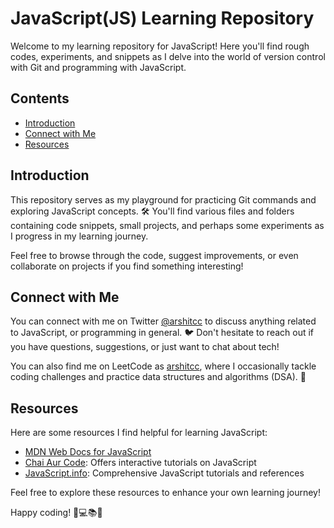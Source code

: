 # JavaScript(JS) Learning Repository

Welcome to my learning repository for JavaScript! Here you'll find rough codes, experiments, and snippets as I delve into the world of version control with Git and programming with JavaScript.

## Contents
- [Introduction](#introduction)
- [Connect with Me](#connect-with-me)
- [Resources](#resources)

## Introduction

This repository serves as my playground for practicing Git commands and exploring JavaScript concepts. 🛠️ You'll find various files and folders containing code snippets, small projects, and perhaps some experiments as I progress in my learning journey.

Feel free to browse through the code, suggest improvements, or even collaborate on projects if you find something interesting!

## Connect with Me

You can connect with me on Twitter [@arshitcc](https://twitter.com/arshitcc) to discuss anything related to JavaScript, or programming in general. 🐦 Don't hesitate to reach out if you have questions, suggestions, or just want to chat about tech!

You can also find me on LeetCode as [arshitcc](https://leetcode.com/arshitcc), where I occasionally tackle coding challenges and practice data structures and algorithms (DSA). 🧠

## Resources

Here are some resources I find helpful for learning JavaScript:

- [MDN Web Docs for JavaScript](https://developer.mozilla.org/en-US/docs/Web/JavaScript)
- [Chai Aur Code]([https://www.freecodecamp.org/](https://www.youtube.com/watch?v=Hr5iLG7sUa0&list=PLu71SKxNbfoBuX3f4EOACle2y-tRC5Q37)): Offers interactive tutorials on JavaScript
- [JavaScript.info](https://javascript.info/): Comprehensive JavaScript tutorials and references

Feel free to explore these resources to enhance your own learning journey!

Happy coding! 🚀💻📚🔥

